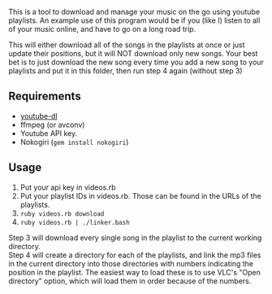 This is a tool to download and manage your music on the go using youtube
playlists. An example use of this program would be if you (like I) listen to all
of your music online, and have to go on a long road trip. 

This will either download all of the songs in the playlists at once or just
update their positions, but it will NOT download only new songs. Your best bet
is to just download the new song every time you add a new song to your playlists
and put it in this folder, then run step 4 again (without step 3)

## Requirements
- [youtube-dl](https://github.com/rg3/youtube-dl/)
- ffmpeg (or avconv)
- Youtube API key.
- Nokogiri (`gem install nokogiri`)

## Usage
1. Put your api key in videos.rb
2. Put your playlist IDs in videos.rb. Those can be found in the URLs of the playlists.
3. `ruby videos.rb download`
4. `ruby videos.rb | ./linker.bash`

Step 3 will download every single song in the playlist to the current working
directory.  
Step 4 will create a directory for each of the playlists, and link the mp3 files
in the current directory into those directories with numbers indicating the
position in the playlist. The easiest way to load these is to use VLC's "Open
directory" option, which will load them in order because of the numbers.
